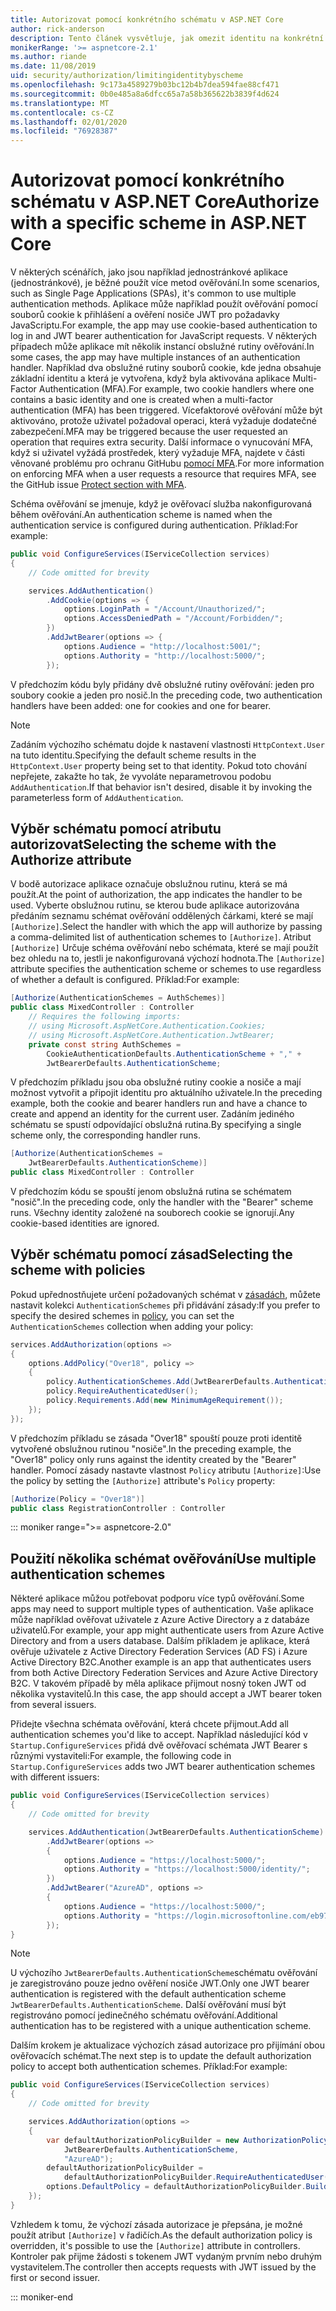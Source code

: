 ```yaml
---
title: Autorizovat pomocí konkrétního schématu v ASP.NET Core
author: rick-anderson
description: Tento článek vysvětluje, jak omezit identitu na konkrétní schéma při práci s více metodami ověřování.
monikerRange: '>= aspnetcore-2.1'
ms.author: riande
ms.date: 11/08/2019
uid: security/authorization/limitingidentitybyscheme
ms.openlocfilehash: 9c173a4589279b03bc12b4b7dea594fae88cf471
ms.sourcegitcommit: 0b0e485a8a6dfcc65a7a58b365622b3839f4d624
ms.translationtype: MT
ms.contentlocale: cs-CZ
ms.lasthandoff: 02/01/2020
ms.locfileid: "76928387"
---
```

# <a name="authorize-with-a-specific-scheme-in-aspnet-core"></a><span data-ttu-id="95884-103">Autorizovat pomocí konkrétního schématu v ASP.NET Core</span><span class="sxs-lookup"><span data-stu-id="95884-103">Authorize with a specific scheme in ASP.NET Core</span></span>

<span data-ttu-id="95884-104">V některých scénářích, jako jsou například jednostránkové aplikace (jednostránkové), je běžné použít více metod ověřování.</span><span class="sxs-lookup"><span data-stu-id="95884-104">In some scenarios, such as Single Page Applications (SPAs), it's common to use multiple authentication methods.</span></span> <span data-ttu-id="95884-105">Aplikace může například použít ověřování pomocí souborů cookie k přihlášení a ověření nosiče JWT pro požadavky JavaScriptu.</span><span class="sxs-lookup"><span data-stu-id="95884-105">For example, the app may use cookie-based authentication to log in and JWT bearer authentication for JavaScript requests.</span></span> <span data-ttu-id="95884-106">V některých případech může aplikace mít několik instancí obslužné rutiny ověřování.</span><span class="sxs-lookup"><span data-stu-id="95884-106">In some cases, the app may have multiple instances of an authentication handler.</span></span> <span data-ttu-id="95884-107">Například dva obslužné rutiny souborů cookie, kde jedna obsahuje základní identitu a která je vytvořena, když byla aktivována aplikace Multi-Factor Authentication (MFA).</span><span class="sxs-lookup"><span data-stu-id="95884-107">For example, two cookie handlers where one contains a basic identity and one is created when a multi-factor authentication (MFA) has been triggered.</span></span> <span data-ttu-id="95884-108">Vícefaktorové ověřování může být aktivováno, protože uživatel požadoval operaci, která vyžaduje dodatečné zabezpečení.</span><span class="sxs-lookup"><span data-stu-id="95884-108">MFA may be triggered because the user requested an operation that requires extra security.</span></span> <span data-ttu-id="95884-109">Další informace o vynucování MFA, když si uživatel vyžádá prostředek, který vyžaduje MFA, najdete v části věnované problému pro ochranu GitHubu [pomocí MFA](https://github.com/aspnet/AspNetCore.Docs/issues/15791#issuecomment-580464195).</span><span class="sxs-lookup"><span data-stu-id="95884-109">For more information on enforcing MFA when a user requests a resource that requires MFA, see the GitHub issue [Protect section with MFA](https://github.com/aspnet/AspNetCore.Docs/issues/15791#issuecomment-580464195).</span></span>

<span data-ttu-id="95884-110">Schéma ověřování se jmenuje, když je ověřovací služba nakonfigurovaná během ověřování.</span><span class="sxs-lookup"><span data-stu-id="95884-110">An authentication scheme is named when the authentication service is configured during authentication.</span></span> <span data-ttu-id="95884-111">Příklad:</span><span class="sxs-lookup"><span data-stu-id="95884-111">For example:</span></span>

```csharp
public void ConfigureServices(IServiceCollection services)
{
    // Code omitted for brevity

    services.AddAuthentication()
        .AddCookie(options => {
            options.LoginPath = "/Account/Unauthorized/";
            options.AccessDeniedPath = "/Account/Forbidden/";
        })
        .AddJwtBearer(options => {
            options.Audience = "http://localhost:5001/";
            options.Authority = "http://localhost:5000/";
        });
```

<span data-ttu-id="95884-112">V předchozím kódu byly přidány dvě obslužné rutiny ověřování: jeden pro soubory cookie a jeden pro nosič.</span><span class="sxs-lookup"><span data-stu-id="95884-112">In the preceding code, two authentication handlers have been added: one for cookies and one for bearer.</span></span>

>[!NOTE]
><span data-ttu-id="95884-113">Zadáním výchozího schématu dojde k nastavení vlastnosti `HttpContext.User` na tuto identitu.</span><span class="sxs-lookup"><span data-stu-id="95884-113">Specifying the default scheme results in the `HttpContext.User` property being set to that identity.</span></span> <span data-ttu-id="95884-114">Pokud toto chování nepřejete, zakažte ho tak, že vyvoláte neparametrovou podobu `AddAuthentication`.</span><span class="sxs-lookup"><span data-stu-id="95884-114">If that behavior isn't desired, disable it by invoking the parameterless form of `AddAuthentication`.</span></span>

## <a name="selecting-the-scheme-with-the-authorize-attribute"></a><span data-ttu-id="95884-115">Výběr schématu pomocí atributu autorizovat</span><span class="sxs-lookup"><span data-stu-id="95884-115">Selecting the scheme with the Authorize attribute</span></span>

<span data-ttu-id="95884-116">V bodě autorizace aplikace označuje obslužnou rutinu, která se má použít.</span><span class="sxs-lookup"><span data-stu-id="95884-116">At the point of authorization, the app indicates the handler to be used.</span></span> <span data-ttu-id="95884-117">Vyberte obslužnou rutinu, se kterou bude aplikace autorizována předáním seznamu schémat ověřování oddělených čárkami, které se mají `[Authorize]`.</span><span class="sxs-lookup"><span data-stu-id="95884-117">Select the handler with which the app will authorize by passing a comma-delimited list of authentication schemes to `[Authorize]`.</span></span> <span data-ttu-id="95884-118">Atribut `[Authorize]` Určuje schéma ověřování nebo schémata, které se mají použít bez ohledu na to, jestli je nakonfigurovaná výchozí hodnota.</span><span class="sxs-lookup"><span data-stu-id="95884-118">The `[Authorize]` attribute specifies the authentication scheme or schemes to use regardless of whether a default is configured.</span></span> <span data-ttu-id="95884-119">Příklad:</span><span class="sxs-lookup"><span data-stu-id="95884-119">For example:</span></span>

```csharp
[Authorize(AuthenticationSchemes = AuthSchemes)]
public class MixedController : Controller
    // Requires the following imports:
    // using Microsoft.AspNetCore.Authentication.Cookies;
    // using Microsoft.AspNetCore.Authentication.JwtBearer;
    private const string AuthSchemes =
        CookieAuthenticationDefaults.AuthenticationScheme + "," +
        JwtBearerDefaults.AuthenticationScheme;
```

<span data-ttu-id="95884-120">V předchozím příkladu jsou oba obslužné rutiny cookie a nosiče a mají možnost vytvořit a připojit identitu pro aktuálního uživatele.</span><span class="sxs-lookup"><span data-stu-id="95884-120">In the preceding example, both the cookie and bearer handlers run and have a chance to create and append an identity for the current user.</span></span> <span data-ttu-id="95884-121">Zadáním jediného schématu se spustí odpovídající obslužná rutina.</span><span class="sxs-lookup"><span data-stu-id="95884-121">By specifying a single scheme only, the corresponding handler runs.</span></span>

```csharp
[Authorize(AuthenticationSchemes = 
    JwtBearerDefaults.AuthenticationScheme)]
public class MixedController : Controller
```

<span data-ttu-id="95884-122">V předchozím kódu se spouští jenom obslužná rutina se schématem "nosič".</span><span class="sxs-lookup"><span data-stu-id="95884-122">In the preceding code, only the handler with the "Bearer" scheme runs.</span></span> <span data-ttu-id="95884-123">Všechny identity založené na souborech cookie se ignorují.</span><span class="sxs-lookup"><span data-stu-id="95884-123">Any cookie-based identities are ignored.</span></span>

## <a name="selecting-the-scheme-with-policies"></a><span data-ttu-id="95884-124">Výběr schématu pomocí zásad</span><span class="sxs-lookup"><span data-stu-id="95884-124">Selecting the scheme with policies</span></span>

<span data-ttu-id="95884-125">Pokud upřednostňujete určení požadovaných schémat v [zásadách](xref:security/authorization/policies), můžete nastavit kolekci `AuthenticationSchemes` při přidávání zásady:</span><span class="sxs-lookup"><span data-stu-id="95884-125">If you prefer to specify the desired schemes in [policy](xref:security/authorization/policies), you can set the `AuthenticationSchemes` collection when adding your policy:</span></span>

```csharp
services.AddAuthorization(options =>
{
    options.AddPolicy("Over18", policy =>
    {
        policy.AuthenticationSchemes.Add(JwtBearerDefaults.AuthenticationScheme);
        policy.RequireAuthenticatedUser();
        policy.Requirements.Add(new MinimumAgeRequirement());
    });
});
```

<span data-ttu-id="95884-126">V předchozím příkladu se zásada "Over18" spouští pouze proti identitě vytvořené obslužnou rutinou "nosiče".</span><span class="sxs-lookup"><span data-stu-id="95884-126">In the preceding example, the "Over18" policy only runs against the identity created by the "Bearer" handler.</span></span> <span data-ttu-id="95884-127">Pomocí zásady nastavte vlastnost `Policy` atributu `[Authorize]`:</span><span class="sxs-lookup"><span data-stu-id="95884-127">Use the policy by setting the `[Authorize]` attribute's `Policy` property:</span></span>

```csharp
[Authorize(Policy = "Over18")]
public class RegistrationController : Controller
```

::: moniker range=">= aspnetcore-2.0"

## <a name="use-multiple-authentication-schemes"></a><span data-ttu-id="95884-128">Použití několika schémat ověřování</span><span class="sxs-lookup"><span data-stu-id="95884-128">Use multiple authentication schemes</span></span>

<span data-ttu-id="95884-129">Některé aplikace můžou potřebovat podporu více typů ověřování.</span><span class="sxs-lookup"><span data-stu-id="95884-129">Some apps may need to support multiple types of authentication.</span></span> <span data-ttu-id="95884-130">Vaše aplikace může například ověřovat uživatele z Azure Active Directory a z databáze uživatelů.</span><span class="sxs-lookup"><span data-stu-id="95884-130">For example, your app might authenticate users from Azure Active Directory and from a users database.</span></span> <span data-ttu-id="95884-131">Dalším příkladem je aplikace, která ověřuje uživatele z Active Directory Federation Services (AD FS) i Azure Active Directory B2C.</span><span class="sxs-lookup"><span data-stu-id="95884-131">Another example is an app that authenticates users from both Active Directory Federation Services and Azure Active Directory B2C.</span></span> <span data-ttu-id="95884-132">V takovém případě by měla aplikace přijmout nosný token JWT od několika vystavitelů.</span><span class="sxs-lookup"><span data-stu-id="95884-132">In this case, the app should accept a JWT bearer token from several issuers.</span></span>

<span data-ttu-id="95884-133">Přidejte všechna schémata ověřování, která chcete přijmout.</span><span class="sxs-lookup"><span data-stu-id="95884-133">Add all authentication schemes you'd like to accept.</span></span> <span data-ttu-id="95884-134">Například následující kód v `Startup.ConfigureServices` přidá dvě ověřovací schémata JWT Bearer s různými vystaviteli:</span><span class="sxs-lookup"><span data-stu-id="95884-134">For example, the following code in `Startup.ConfigureServices` adds two JWT bearer authentication schemes with different issuers:</span></span>

```csharp
public void ConfigureServices(IServiceCollection services)
{
    // Code omitted for brevity

    services.AddAuthentication(JwtBearerDefaults.AuthenticationScheme)
        .AddJwtBearer(options =>
        {
            options.Audience = "https://localhost:5000/";
            options.Authority = "https://localhost:5000/identity/";
        })
        .AddJwtBearer("AzureAD", options =>
        {
            options.Audience = "https://localhost:5000/";
            options.Authority = "https://login.microsoftonline.com/eb971100-6f99-4bdc-8611-1bc8edd7f436/";
        });
}
```

> [!NOTE]
> <span data-ttu-id="95884-135">U výchozího `JwtBearerDefaults.AuthenticationScheme`schématu ověřování je zaregistrováno pouze jedno ověření nosiče JWT.</span><span class="sxs-lookup"><span data-stu-id="95884-135">Only one JWT bearer authentication is registered with the default authentication scheme `JwtBearerDefaults.AuthenticationScheme`.</span></span> <span data-ttu-id="95884-136">Další ověřování musí být registrováno pomocí jedinečného schématu ověřování.</span><span class="sxs-lookup"><span data-stu-id="95884-136">Additional authentication has to be registered with a unique authentication scheme.</span></span>

<span data-ttu-id="95884-137">Dalším krokem je aktualizace výchozích zásad autorizace pro přijímání obou ověřovacích schémat.</span><span class="sxs-lookup"><span data-stu-id="95884-137">The next step is to update the default authorization policy to accept both authentication schemes.</span></span> <span data-ttu-id="95884-138">Příklad:</span><span class="sxs-lookup"><span data-stu-id="95884-138">For example:</span></span>

```csharp
public void ConfigureServices(IServiceCollection services)
{
    // Code omitted for brevity

    services.AddAuthorization(options =>
    {
        var defaultAuthorizationPolicyBuilder = new AuthorizationPolicyBuilder(
            JwtBearerDefaults.AuthenticationScheme,
            "AzureAD");
        defaultAuthorizationPolicyBuilder = 
            defaultAuthorizationPolicyBuilder.RequireAuthenticatedUser();
        options.DefaultPolicy = defaultAuthorizationPolicyBuilder.Build();
    });
}
```

<span data-ttu-id="95884-139">Vzhledem k tomu, že výchozí zásada autorizace je přepsána, je možné použít atribut `[Authorize]` v řadičích.</span><span class="sxs-lookup"><span data-stu-id="95884-139">As the default authorization policy is overridden, it's possible to use the `[Authorize]` attribute in controllers.</span></span> <span data-ttu-id="95884-140">Kontroler pak přijme žádosti s tokenem JWT vydaným prvním nebo druhým vystavitelem.</span><span class="sxs-lookup"><span data-stu-id="95884-140">The controller then accepts requests with JWT issued by the first or second issuer.</span></span>

::: moniker-end
